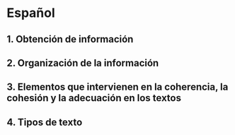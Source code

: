 # Español

## 1. Obtención de información

## 2. Organización de la información

## 3. Elementos que intervienen en la coherencia, la cohesión y la adecuación en los textos

## 4. Tipos de texto